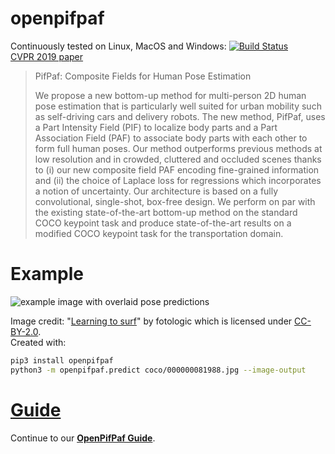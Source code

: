 # openpifpaf

Continuously tested on Linux, MacOS and Windows: [![Build Status](https://travis-ci.org/vita-epfl/openpifpaf.svg?branch=master)](https://travis-ci.org/vita-epfl/openpifpaf)<br />
[CVPR 2019 paper](http://openaccess.thecvf.com/content_CVPR_2019/html/Kreiss_PifPaf_Composite_Fields_for_Human_Pose_Estimation_CVPR_2019_paper.html)
<!-- [arxiv.org/abs/1903.06593](https://arxiv.org/abs/1903.06593) -->

> PifPaf: Composite Fields for Human Pose Estimation
>
> We propose a new bottom-up method for multi-person 2D human pose
> estimation that is particularly well suited for urban mobility such as self-driving cars
> and delivery robots. The new method, PifPaf, uses a Part Intensity Field (PIF) to
> localize body parts and a Part Association Field (PAF) to associate body parts with each other to form
> full human poses.
> Our method outperforms previous methods at low resolution and in crowded,
> cluttered and occluded scenes
> thanks to (i) our new composite field PAF encoding fine-grained information and (ii) the choice of Laplace loss for regressions which incorporates a notion of uncertainty.
> Our architecture is based on a fully
> convolutional, single-shot, box-free design.
> We perform on par with the existing
> state-of-the-art bottom-up method on the standard COCO keypoint task
> and produce state-of-the-art results on a modified COCO keypoint task for
> the transportation domain.


# Example

![example image with overlaid pose predictions](https://github.com/vita-epfl/openpifpaf/raw/master/docs/coco/000000081988.jpg.predictions.png)

Image credit: "[Learning to surf](https://www.flickr.com/photos/fotologic/6038911779/in/photostream/)" by fotologic which is licensed under [CC-BY-2.0].<br />
Created with:
```sh
pip3 install openpifpaf
python3 -m openpifpaf.predict coco/000000081988.jpg --image-output
```


# [Guide](https://vita-epfl.github.io/openpifpaf/intro.html)

Continue to our __[OpenPifPaf Guide](https://vita-epfl.github.io/openpifpaf/intro.html)__.


[CC-BY-2.0]: https://creativecommons.org/licenses/by/2.0/
